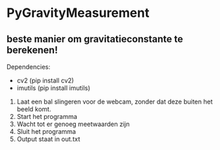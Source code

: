 # PyGravityMeasurement
## beste manier om gravitatieconstante te berekenen! ##

Dependencies:
  * cv2 (pip install cv2)
  * imutils (pip install imutils)

1. Laat een bal slingeren voor de webcam, zonder dat deze buiten het beeld komt.
2. Start het programma
3. Wacht tot er genoeg meetwaarden zijn
4. Sluit het programma
5. Output staat in out.txt
